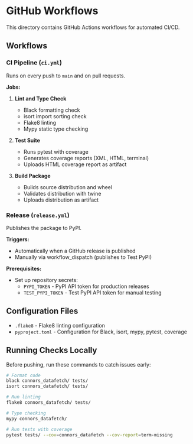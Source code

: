 # GitHub Workflows

This directory contains GitHub Actions workflows for automated CI/CD.

## Workflows

### CI Pipeline (`ci.yml`)

Runs on every push to `main` and on pull requests.

**Jobs:**

1. **Lint and Type Check**
   - Black formatting check
   - isort import sorting check
   - Flake8 linting
   - Mypy static type checking

2. **Test Suite**
   - Runs pytest with coverage
   - Generates coverage reports (XML, HTML, terminal)
   - Uploads HTML coverage report as artifact

3. **Build Package**
   - Builds source distribution and wheel
   - Validates distribution with twine
   - Uploads distribution as artifact

### Release (`release.yml`)

Publishes the package to PyPI.

**Triggers:**
- Automatically when a GitHub release is published
- Manually via workflow_dispatch (publishes to Test PyPI)

**Prerequisites:**
- Set up repository secrets:
  - `PYPI_TOKEN` - PyPI API token for production releases
  - `TEST_PYPI_TOKEN` - Test PyPI API token for manual testing

## Configuration Files

- `.flake8` - Flake8 linting configuration
- `pyproject.toml` - Configuration for Black, isort, mypy, pytest, coverage

## Running Checks Locally

Before pushing, run these commands to catch issues early:

```bash
# Format code
black connors_datafetch/ tests/
isort connors_datafetch/ tests/

# Run linting
flake8 connors_datafetch/ tests/

# Type checking
mypy connors_datafetch/

# Run tests with coverage
pytest tests/ --cov=connors_datafetch --cov-report=term-missing
```
